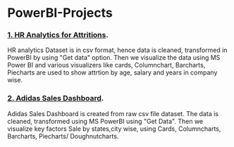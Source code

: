 # PowerBI-Projects
<h3><u>1. HR Analytics for Attritions</u>.</h3>
HR analytics Dataset is in csv format, hence data is cleaned, transformed in PowerBI by using "Get data" option.
Then we visualize the data using MS Power BI and various visualizers like cards, Columnchart, Barcharts, Piecharts are used to show attrtion by age, salary and years in company wise.

<h3><u>2. Adidas Sales Dashboard</u>.</h3>
Adidas Sales Dashboard is created from raw csv file dataset. 
The data is cleaned, transformed using MS PowerBI using "Get Data".
Then we visualize key factors Sale by states,city wise, using Cards, Columncharts, Barcharts, Piecharts/ Doughnutcharts.

